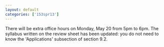 ```yaml
---
layout: default
categories: ['153spr13']
---
```


There will be extra office hours on Monday, May 20 from 5pm to 6pm. The syllabus written on the review sheet has been updated: you do not need to know the 'Applications' subsection of section 9.2.
